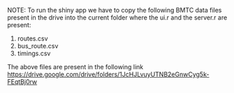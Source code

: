 NOTE: To run the shiny app we have to copy the following BMTC data files present in the 
drive into the current folder where the ui.r and the server.r are present:
1. routes.csv
2. bus_route.csv
3. timings.csv

The above files are present in the following link https://drive.google.com/drive/folders/1JcHJLvuyUTNB2eGnwCyg5k-FEqtBj0rw